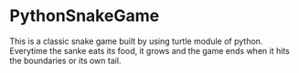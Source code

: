 # PythonSnakeGame

This is a classic snake game built by using turtle module of python. Everytime the sanke eats its food, it grows and the game ends when it hits the boundaries or its own tail.
